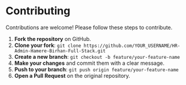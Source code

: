 # Contributing

Contributions are welcome! Please follow these steps to contribute.

1.  **Fork the repository** on GitHub.
2.  **Clone your fork**: `git clone https://github.com/YOUR_USERNAME/HR-Admin-Hamere-Birhan-Full-Stack.git`
3.  **Create a new branch**: `git checkout -b feature/your-feature-name`
4.  **Make your changes** and commit them with a clear message.
5.  **Push to your branch**: `git push origin feature/your-feature-name`
6.  **Open a Pull Request** on the original repository.